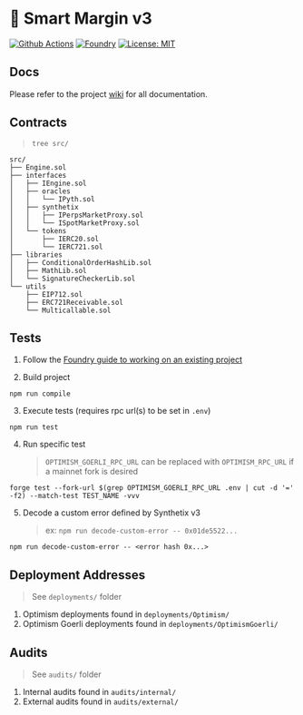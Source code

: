 # 🧱 Smart Margin v3

[![Github Actions][gha-badge]][gha]
[![Foundry][foundry-badge]][foundry]
[![License: MIT][license-badge]][license]

[gha]: https://github.com/Kwenta/smart-margin-v3/actions
[gha-badge]: https://github.com/Kwenta/smart-margin-v3/actions/workflows/test.yml/badge.svg
[foundry]: https://getfoundry.sh/
[foundry-badge]: https://img.shields.io/badge/Built%20with-Foundry-FFDB1C.svg
[license]: https://opensource.org/license/GPL-3.0/
[license-badge]: https://img.shields.io/badge/GitHub-GPL--3.0-informational

## Docs

Please refer to the project [wiki](https://github.com/Kwenta/smart-margin-v3/wiki) for all documentation.

## Contracts

> `tree src/`

```
src/
├── Engine.sol
├── interfaces
│   ├── IEngine.sol
│   ├── oracles
│   │   └── IPyth.sol
│   ├── synthetix
│   │   ├── IPerpsMarketProxy.sol
│   │   └── ISpotMarketProxy.sol
│   └── tokens
│       ├── IERC20.sol
│       └── IERC721.sol
├── libraries
│   ├── ConditionalOrderHashLib.sol
│   ├── MathLib.sol
│   └── SignatureCheckerLib.sol
└── utils
    ├── EIP712.sol
    ├── ERC721Receivable.sol
    └── Multicallable.sol
```

## Tests

1. Follow the [Foundry guide to working on an existing project](https://book.getfoundry.sh/projects/working-on-an-existing-project.html)

2. Build project

```
npm run compile
```

3. Execute tests (requires rpc url(s) to be set in `.env`)

```
npm run test
```

4. Run specific test
    > `OPTIMISM_GOERLI_RPC_URL` can be replaced with `OPTIMISM_RPC_URL` if a mainnet fork is desired

```
forge test --fork-url $(grep OPTIMISM_GOERLI_RPC_URL .env | cut -d '=' -f2) --match-test TEST_NAME -vvv
```

5. Decode a custom error defined by Synthetix v3
    > ex: `npm run decode-custom-error -- 0x01de5522...`

```
npm run decode-custom-error -- <error hash 0x...>
```

## Deployment Addresses

> See `deployments/` folder

1. Optimism deployments found in `deployments/Optimism/`
2. Optimism Goerli deployments found in `deployments/OptimismGoerli/`

## Audits

> See `audits/` folder

1. Internal audits found in `audits/internal/`
2. External audits found in `audits/external/`
